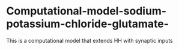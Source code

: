 # Computational-model-sodium-potassium-chloride-glutamate-
This is a computational model that extends HH with synaptic inputs
